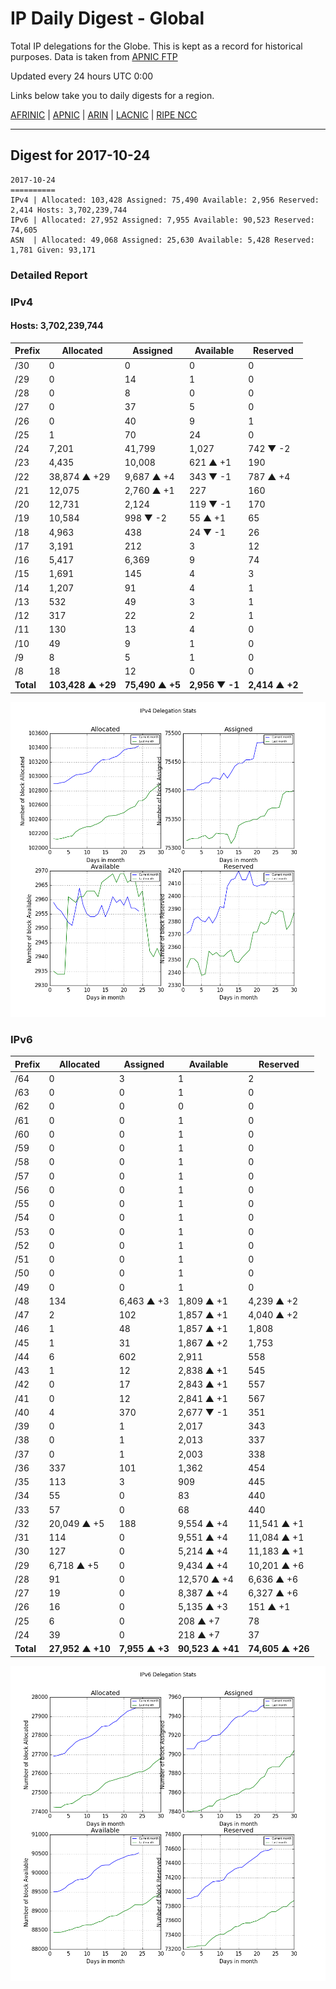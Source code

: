 # IP Daily Digest - Global

Total IP delegations for the Globe. This is kept as a record for historical purposes. Data is taken from [APNIC FTP](https://ftp.apnic.net/)

Updated every 24 hours UTC 0:00

Links below take you to daily digests for a region.

[AFRINIC](./archives/AFRINIC/) | [APNIC](./archives/APNIC/) | [ARIN](./archives/ARIN/) | [LACNIC](./archives/LACNIC/) | [RIPE NCC](./archives/RIPE_NCC/)

---

## Digest for 2017-10-24
```
2017-10-24
==========
IPv4 | Allocated: 103,428 Assigned: 75,490 Available: 2,956 Reserved: 2,414 Hosts: 3,702,239,744
IPv6 | Allocated: 27,952 Assigned: 7,955 Available: 90,523 Reserved: 74,605
ASN  | Allocated: 49,068 Assigned: 25,630 Available: 5,428 Reserved: 1,781 Given: 93,171
```

### Detailed Report

### IPv4

#### Hosts: **3,702,239,744**

| Prefix | Allocated | Assigned | Available | Reserved |
| ----- | ----- | ----- | ----- | ----- |
| /30 | 0 | 0 | 0 | 0 |
| /29 | 0 | 14 | 1 | 0 |
| /28 | 0 | 8 | 0 | 0 |
| /27 | 0 | 37 | 5 | 0 |
| /26 | 0 | 40 | 9 | 1 |
| /25 | 1 | 70 | 24 | 0 |
| /24 | 7,201 | 41,799 | 1,027 | 742 ▼ -2 |
| /23 | 4,435 | 10,008 | 621 ▲ +1 | 190 |
| /22 | 38,874 ▲ +29 | 9,687 ▲ +4 | 343 ▼ -1 | 787 ▲ +4 |
| /21 | 12,075 | 2,760 ▲ +1 | 227 | 160 |
| /20 | 12,731 | 2,124 | 119 ▼ -1 | 170 |
| /19 | 10,584 | 998 ▼ -2 | 55 ▲ +1 | 65 |
| /18 | 4,963 | 438 | 24 ▼ -1 | 26 |
| /17 | 3,191 | 212 | 3 | 12 |
| /16 | 5,417 | 6,369 | 9 | 74 |
| /15 | 1,691 | 145 | 4 | 3 |
| /14 | 1,207 | 91 | 4 | 1 |
| /13 | 532 | 49 | 3 | 1 |
| /12 | 317 | 22 | 2 | 1 |
| /11 | 130 | 13 | 4 | 0 |
| /10 | 49 | 9 | 1 | 0 |
| /9 | 8 | 5 | 1 | 0 |
| /8 | 18 | 12 | 0 | 0 |
| **Total** | **103,428 ▲ +29** | **75,490 ▲ +5** | **2,956 ▼ -1** | **2,414 ▲ +2** |

![ipv4-stats](ipv4-figure.png)

### IPv6

| Prefix | Allocated | Assigned | Available | Reserved |
| ----- | ----- | ----- | ----- | ----- |
| /64 | 0 | 3 | 1 | 2 |
| /63 | 0 | 0 | 1 | 0 |
| /62 | 0 | 0 | 0 | 0 |
| /61 | 0 | 0 | 1 | 0 |
| /60 | 0 | 0 | 1 | 0 |
| /59 | 0 | 0 | 1 | 0 |
| /58 | 0 | 0 | 1 | 0 |
| /57 | 0 | 0 | 1 | 0 |
| /56 | 0 | 0 | 1 | 0 |
| /55 | 0 | 0 | 1 | 0 |
| /54 | 0 | 0 | 1 | 0 |
| /53 | 0 | 0 | 1 | 0 |
| /52 | 0 | 0 | 1 | 0 |
| /51 | 0 | 0 | 1 | 0 |
| /50 | 0 | 0 | 1 | 0 |
| /49 | 0 | 0 | 1 | 0 |
| /48 | 134 | 6,463 ▲ +3 | 1,809 ▲ +1 | 4,239 ▲ +2 |
| /47 | 2 | 102 | 1,857 ▲ +1 | 4,040 ▲ +2 |
| /46 | 1 | 48 | 1,857 ▲ +1 | 1,808 |
| /45 | 1 | 31 | 1,867 ▲ +2 | 1,753 |
| /44 | 6 | 602 | 2,911 | 558 |
| /43 | 1 | 12 | 2,838 ▲ +1 | 545 |
| /42 | 0 | 17 | 2,843 ▲ +1 | 557 |
| /41 | 0 | 12 | 2,841 ▲ +1 | 567 |
| /40 | 4 | 370 | 2,677 ▼ -1 | 351 |
| /39 | 0 | 1 | 2,017 | 343 |
| /38 | 0 | 1 | 2,013 | 337 |
| /37 | 0 | 1 | 2,003 | 338 |
| /36 | 337 | 101 | 1,362 | 454 |
| /35 | 113 | 3 | 909 | 445 |
| /34 | 55 | 0 | 83 | 440 |
| /33 | 57 | 0 | 68 | 440 |
| /32 | 20,049 ▲ +5 | 188 | 9,554 ▲ +4 | 11,541 ▲ +1 |
| /31 | 114 | 0 | 9,551 ▲ +4 | 11,084 ▲ +1 |
| /30 | 127 | 0 | 5,214 ▲ +4 | 11,183 ▲ +1 |
| /29 | 6,718 ▲ +5 | 0 | 9,434 ▲ +4 | 10,201 ▲ +6 |
| /28 | 91 | 0 | 12,570 ▲ +4 | 6,636 ▲ +6 |
| /27 | 19 | 0 | 8,387 ▲ +4 | 6,327 ▲ +6 |
| /26 | 16 | 0 | 5,135 ▲ +3 | 151 ▲ +1 |
| /25 | 6 | 0 | 208 ▲ +7 | 78 |
| /24 | 39 | 0 | 218 ▲ +7 | 37 |
| **Total** | **27,952 ▲ +10** | **7,955 ▲ +3** | **90,523 ▲ +41** | **74,605 ▲ +26** |

![ipv6-stats](ipv6-figure.png)